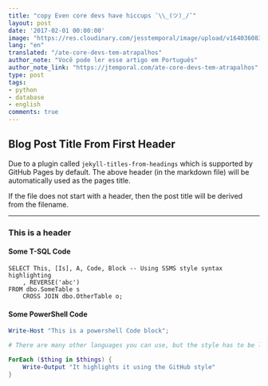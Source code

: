 ```yaml
---
title: "copy Even core devs have hiccups ¯\\_(ツ)_/¯"
layout: post
date: '2017-02-01 00:00:00'
image: "https://res.cloudinary.com/jesstemporal/image/upload/v1640360836/covers/tutorial_gfgm5n.png"
lang: "en"
translated: "/ate-core-devs-tem-atrapalhos"
author_note: "Você pode ler esse artigo em Português"
author_note_link: "https://jtemporal.com/ate-core-devs-tem-atrapalhos"
type: post
tags:
- python
- database
- english
comments: true
---
```


## Blog Post Title From First Header

Due to a plugin called `jekyll-titles-from-headings` which is supported by GitHub Pages by default. The above header (in the markdown file) will be automatically used as the pages title.

If the file does not start with a header, then the post title will be derived from the filename.

---

### This is a header


#### Some T-SQL Code

```tsql
SELECT This, [Is], A, Code, Block -- Using SSMS style syntax highlighting
    , REVERSE('abc')
FROM dbo.SomeTable s
    CROSS JOIN dbo.OtherTable o;
```

#### Some PowerShell Code

```powershell
Write-Host "This is a powershell Code block";

# There are many other languages you can use, but the style has to be loaded first

ForEach ($thing in $things) {
    Write-Output "It highlights it using the GitHub style"
}
```
